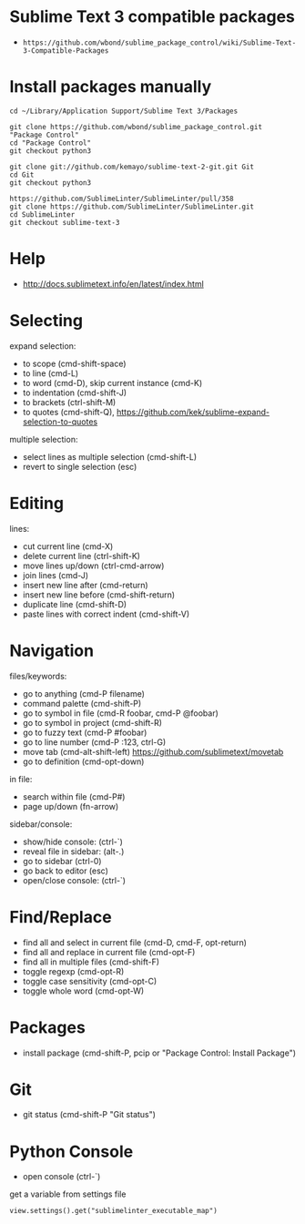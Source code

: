 # Sublime Text 3 compatible packages

* `https://github.com/wbond/sublime_package_control/wiki/Sublime-Text-3-Compatible-Packages`

# Install packages manually

    cd ~/Library/Application Support/Sublime Text 3/Packages

    git clone https://github.com/wbond/sublime_package_control.git "Package Control"
    cd "Package Control"
    git checkout python3

    git clone git://github.com/kemayo/sublime-text-2-git.git Git
    cd Git
    git checkout python3

    https://github.com/SublimeLinter/SublimeLinter/pull/358
    git clone https://github.com/SublimeLinter/SublimeLinter.git
    cd SublimeLinter
    git checkout sublime-text-3


# Help

* http://docs.sublimetext.info/en/latest/index.html


# Selecting

expand selection:

* to scope (cmd-shift-space)
* to line (cmd-L)
* to word (cmd-D), skip current instance (cmd-K)
* to indentation (cmd-shift-J)
* to brackets (ctrl-shift-M)
* to quotes (cmd-shift-Q), https://github.com/kek/sublime-expand-selection-to-quotes

multiple selection:

* select lines as multiple selection (cmd-shift-L)
* revert to single selection (esc)


# Editing

lines:

* cut current line (cmd-X)
* delete current line (ctrl-shift-K)
* move lines up/down (ctrl-cmd-arrow)
* join lines (cmd-J)
* insert new line after (cmd-return)
* insert new line before (cmd-shift-return)
* duplicate line (cmd-shift-D)
* paste lines with correct indent (cmd-shift-V)


# Navigation

files/keywords:

* go to anything (cmd-P filename)
* command palette (cmd-shift-P)
* go to symbol in file (cmd-R foobar, cmd-P @foobar)
* go to symbol in project (cmd-shift-R)
* go to fuzzy text (cmd-P #foobar)
* go to line number (cmd-P :123, ctrl-G)
* move tab (cmd-alt-shift-left) https://github.com/sublimetext/movetab
* go to definition (cmd-opt-down)

in file:

* search within file (cmd-P#)
* page up/down (fn-arrow)

sidebar/console:

* show/hide console: (ctrl-`)
* reveal file in sidebar: (alt-.)
* go to sidebar (ctrl-0)
* go back to editor (esc)
* open/close console: (ctrl-`)


# Find/Replace

* find all and select in current file (cmd-D, cmd-F, opt-return)
* find all and replace in current file (cmd-opt-F)
* find all in multiple files (cmd-shift-F)
* toggle regexp (cmd-opt-R)
* toggle case sensitivity (cmd-opt-C)
* toggle whole word (cmd-opt-W)


# Packages

* install package (cmd-shift-P, pcip or "Package Control: Install Package")


# Git

* git status (cmd-shift-P "Git status")


# Python Console

* open console (ctrl-`)

get a variable from settings file

    view.settings().get("sublimelinter_executable_map")

